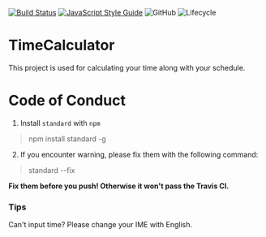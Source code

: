 [![Build Status](https://travis-ci.org/Gabirel/TimeCalculator.svg?branch=master)](https://travis-ci.org/Gabirel/TimeCalculator)
[![JavaScript Style Guide](https://img.shields.io/badge/code_style-standard-brightgreen.svg)](https://standardjs.com)
![GitHub](https://img.shields.io/github/license/Gabirel/TimeCalculator.svg)
![Lifecycle](https://img.shields.io/badge/Lifecycle-Active-brightgreen.svg)

# TimeCalculator
  
  This project is used for calculating your time along with your schedule.

# Code of Conduct

1. Install `standard` with `npm`

  > npm install standard -g

2. If you encounter warning, please fix them with the following command:

  > standard --fix


**Fix them before you push! Otherwise it won't pass the Travis CI.**

### Tips

Can't input time? Please change your IME with English.
